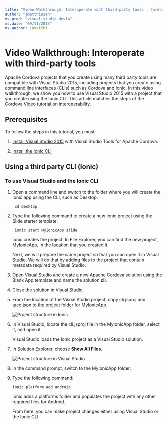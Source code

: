 ```yaml
---
title: "Video Walkthrough: Interoperate with third-party tools | Cordova"
author: "jmatthiesen"
ms.prod: "visual-studio-dev14"
ms.date: "09/11/2015"
ms.author: jomatthi
---
```


# Video Walkthrough: Interoperate with third-party tools

Apache Cordova projects that you create using many third party tools are compatible with Visual Studio 2015, including projects that you create using command line interfaces (CLIs) such as Cordova and Ionic. In this video walkthrough, we show you how to use Visual Studio 2015 with a project that you create using the Ionic CLI. This article matches the steps of the Cordova [Video tutorial](https://go.microsoft.com/fwlink/p/?LinkID=534728) on interoperability.

## Prerequisites

To follow the steps in this tutorial, you must:

1. [Install Visual Studio 2015](../first-steps/installation.md) with Visual Studio Tools for Apache Cordova.

2. [Install the Ionic CLI](http://ionicframework.com/docs/cli/install.html)

## Using a third party CLI (Ionic)

### To use Visual Studio and the Ionic CLI

1. Open a command line and switch to the folder where you will create the Ionic app using the CLI, such as Desktop.

        cd Desktop

2. Type the following command to create a new Ionic project using the Slide starter template:

        ionic start MyIonicApp slide

    Ionic creates the project. In File Explorer, you can find the new project, MyIonicApp, in the location that you created it.

    Next, we will prepare the same project so that you can open it in Visual Studio. We will do that by adding files to the project that contain metadata required by Visual Studio.

3. Open Visual Studio and create a new Apache Cordova solution using the Blank App template and name the solution **cli**.

4. Close the solution in Visual Studio.

5. From the location of the Visual Studio project, copy cli.jsproj and taco.json to the project folder for MyIonicApp.

    ![Project structure in Ionic](media/interoperability/IC795791.png)

6. In Visual Studio, locate the cli.jsproj file in the MyIonicApp folder, select it, and open it.

    Visual Studio loads the Ionic project as a Visual Studio solution.

7. In Solution Explorer, choose **Show All Files**.

    ![Project structure in Visual Studio](media/interoperability/IC795803.png)

8. In the command prompt, switch to the MyIonicApp folder.

9. Type the following command:

       ionic platform add android

    Ionic adds a platforms folder and populates the project with any other required files for Android.

    From here, you can make project changes either using Visual Studio or the Ionic CLI.
